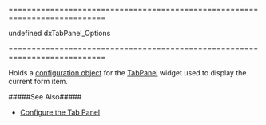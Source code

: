 <!--**
/*-------------------------------------------
    Auto-generated file. Do not modify.
-------------------------------------------

**-->
===========================================================================
<!--default-->undefined<!--/default-->
<!--type-->dxTabPanel_Options<!--/type-->
===========================================================================

<!--shortDescription-->
Holds a [configuration object](/Documentation/ApiReference/UI_Widgets/dxTabPanel/Configuration/) for the [TabPanel](/Documentation/ApiReference/UI_Widgets/dxTabPanel/) widget used to display the current form item.
<!--/shortDescription-->

<!--fullDescription-->
#####See Also#####
- [Configure the Tab Panel](/Documentation/Guide/Widgets/Form/Organize_Simple_Items/In_Tabs/#Configure_the_Tab_Panel)
<!--/fullDescription-->